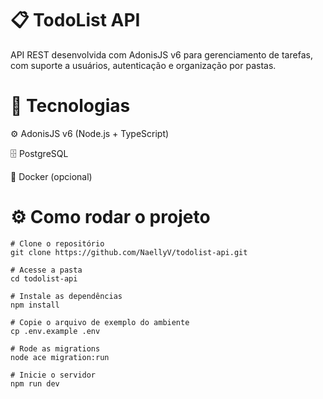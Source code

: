# 📋 TodoList API
API REST desenvolvida com AdonisJS v6 para gerenciamento de tarefas, com suporte a usuários, autenticação e organização por pastas.

# 🚀 Tecnologias

⚙️ AdonisJS v6 (Node.js + TypeScript)

🗄️ PostgreSQL

🐳 Docker (opcional)

# ⚙️ Como rodar o projeto
```
# Clone o repositório
git clone https://github.com/NaellyV/todolist-api.git

# Acesse a pasta
cd todolist-api

# Instale as dependências
npm install

# Copie o arquivo de exemplo do ambiente
cp .env.example .env

# Rode as migrations
node ace migration:run

# Inicie o servidor
npm run dev

```
